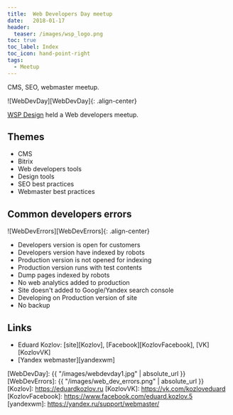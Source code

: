 ```yaml
---
title:  Web Developers Day meetup
date:   2018-01-17
header:
  teaser: /images/wsp_logo.png
toc: true
toc_label: Index
toc_icon: hand-point-right
tags:
  - Meetup
---
```


CMS, SEO, webmaster meetup.

![WebDevDay][WebDevDay]{: .align-center}

[WSP Design][WSP] held a Web developers meetup.

## Themes

* CMS
* Bitrix
* Web developers tools
* Design tools
* SEO best practices
* Webmaster best practices

## Common developers errors

![WebDevErrors][WebDevErrors]{: .align-center}

* Developers version is open for customers
* Developers version have indexed by robots
* Production version is not opened for indexing
* Production version runs with test contents
* Dump pages indexed by robots
* No web analytics added to production
* Site doesn't added to Google/Yandex search console
* Developing on Production version of site
* No backup

## Links

* Eduard Kozlov: [site][Kozlov], [Facebook][KozlovFacebook], [VK][KozlovVK]
* [Yandex webmaster][yandexwm]

[WSP]: http://wsp-design.by
[WebDevDay]: {{ "/images/webdevday1.jpg" | absolute_url }}
[WebDevErrors]: {{ "/images/web_dev_errors.png" | absolute_url }}
[Kozlov]: https://eduardkozlov.ru
[KozlovVK]: https://vk.com/kozloveduard
[KozlovFacebook]: https://www.facebook.com/eduard.kozlov.5
[yandexwm]: https://yandex.ru/support/webmaster/
